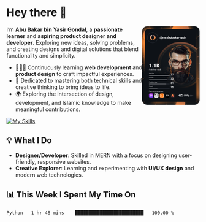 # Hey there 👋  

<a href="https://app.daily.dev/Abubakar_Yasir"><img src="https://github.com/AbubakarYasir/AbubakarYasir/blob/main/devcard.svg" align="right" width="150" alt="Abubakar Yasir's Dev Card"/></a>

I’m **Abu Bakar bin Yasir Gondal**, a **passionate learner** and **aspiring product designer and developer**. Exploring new ideas, solving problems, and creating designs and digital solutions that blend functionality and simplicity.  

- 👨🏻‍💻 Continuously learning **web development** and **product design** to craft impactful experiences.  
- 👤 Dedicated to mastering both technical skills and creative thinking to bring ideas to life.  
- 🌍 Exploring the intersection of design, development, and Islamic knowledge to make meaningful contributions.  

[![My Skills](https://skillicons.dev/icons?i=js,mongodb,express,react,nodejs,sass,vscode,linux,heroku)](Skills)  

## 💡 What I Do  
- **Designer/Developer**: Skilled in MERN with a focus on designing user-friendly, responsive websites.  
- **Creative Explorer**: Learning and experimenting with **UI/UX design** and modern web technologies.  

## 📊 This Week I Spent My Time On  
<!--START_SECTION:waka-->

```txt
Python   1 hr 48 mins    █████████████████████████   100.00 %
```

<!--END_SECTION:waka-->
